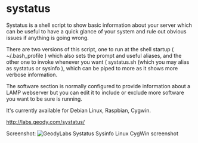 # systatus

Systatus is a shell script to show basic information about your server which can be useful to have a quick glance of your system and rule out obvious issues if anything is going wrong.

There are two versions of this script, one to run at the shell startup ( ~/.bash_profile ) which also sets the prompt and useful aliases, and the other one to invoke whenever you want ( systatus.sh (which you may alias as systatus or sysinfo ), which can be piped to more as it shows more verbose information.

The software section is normally configured to provide information about a LAMP webserver but you can edit it to include or exclude more software you want to be sure is running.

It's currently available for Debian Linux, Raspbian, Cygwin.

http://labs.geody.com/systatus/

Screenshot:
<img src="http://i.imgur.com/UKWT6YL.png" alt="GeodyLabs Systatus Sysinfo Linux CygWin screenshot" />
